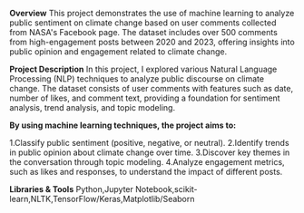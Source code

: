**Overview**
This project demonstrates the use of machine learning to analyze public sentiment on climate change based on user comments collected from NASA's Facebook page. The dataset includes over 500 comments from high-engagement posts between 2020 and 2023, offering insights into public opinion and engagement related to climate change.

**Project Description**
In this project, I explored various Natural Language Processing (NLP) techniques to analyze public discourse on climate change. The dataset consists of user comments with features such as date, number of likes, and comment text, providing a foundation for sentiment analysis, trend analysis, and topic modeling.

**By using machine learning techniques, the project aims to:**

1.Classify public sentiment (positive, negative, or neutral).
2.Identify trends in public opinion about climate change over time.
3.Discover key themes in the conversation through topic modeling.
4.Analyze engagement metrics, such as likes and responses, to understand the impact of different posts.

**Libraries & Tools**
Python,Jupyter Notebook,scikit-learn,NLTK,TensorFlow/Keras,Matplotlib/Seaborn
